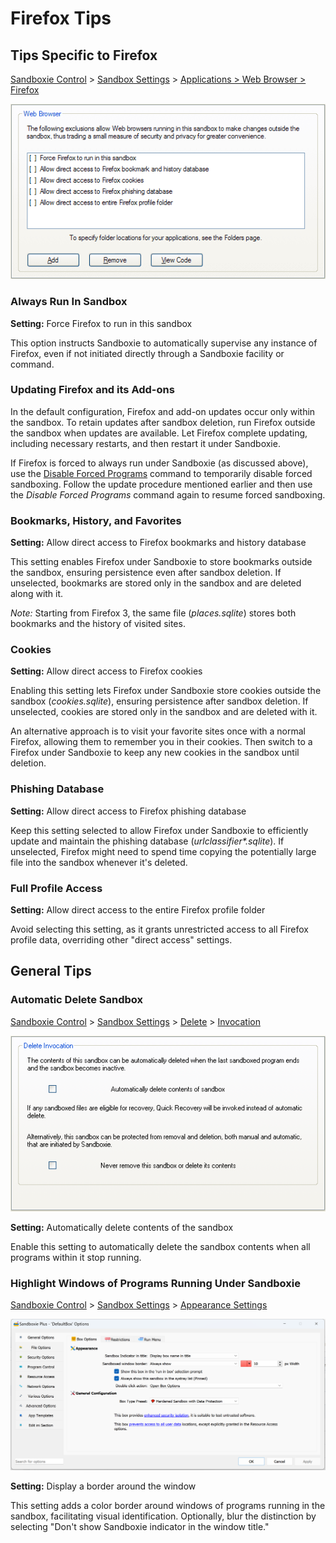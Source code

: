 # Firefox Tips

## Tips Specific to Firefox

[Sandboxie Control](SandboxieControl.md) > [Sandbox Settings](SandboxSettings.md) > [Applications > Web Browser > Firefox](ApplicationsSettings.md#firefox)

![Web Browser Settings](../Media/WebBrowserSettings2.png)

### Always Run In Sandbox

**Setting:** Force Firefox to run in this sandbox

This option instructs Sandboxie to automatically supervise any instance of Firefox, even if not initiated directly through a Sandboxie facility or command.

### Updating Firefox and its Add-ons

In the default configuration, Firefox and add-on updates occur only within the sandbox. To retain updates after sandbox deletion, run Firefox outside the sandbox when updates are available. Let Firefox complete updating, including necessary restarts, and then restart it under Sandboxie.

If Firefox is forced to always run under Sandboxie (as discussed above), use the [Disable Forced Programs](FileMenu.md#disable-forced-programs) command to temporarily disable forced sandboxing. Follow the update procedure mentioned earlier and then use the _Disable Forced Programs_ command again to resume forced sandboxing.

### Bookmarks, History, and Favorites

**Setting:** Allow direct access to Firefox bookmarks and history database

This setting enables Firefox under Sandboxie to store bookmarks outside the sandbox, ensuring persistence even after sandbox deletion. If unselected, bookmarks are stored only in the sandbox and are deleted along with it.

*Note:* Starting from Firefox 3, the same file (_places.sqlite_) stores both bookmarks and the history of visited sites.

### Cookies

**Setting:** Allow direct access to Firefox cookies

Enabling this setting lets Firefox under Sandboxie store cookies outside the sandbox (_cookies.sqlite_), ensuring persistence after sandbox deletion. If unselected, cookies are stored only in the sandbox and are deleted with it.

An alternative approach is to visit your favorite sites once with a normal Firefox, allowing them to remember you in their cookies. Then switch to a Firefox under Sandboxie to keep any new cookies in the sandbox until deletion.

### Phishing Database

**Setting:** Allow direct access to Firefox phishing database

Keep this setting selected to allow Firefox under Sandboxie to efficiently update and maintain the phishing database (_urlclassifier*.sqlite_). If unselected, Firefox might need to spend time copying the potentially large file into the sandbox whenever it's deleted.

### Full Profile Access

**Setting:** Allow direct access to the entire Firefox profile folder

Avoid selecting this setting, as it grants unrestricted access to all Firefox profile data, overriding other "direct access" settings.

## General Tips

### Automatic Delete Sandbox

[Sandboxie Control](SandboxieControl.md) > [Sandbox Settings](SandboxSettings.md) > [Delete](DeleteSettings.md) > [Invocation](DeleteSettings.md#invocation)

![Delete Invocation Settings](../Media/DeleteInvocationSettings.png)

**Setting:** Automatically delete contents of the sandbox

Enable this setting to automatically delete the sandbox contents when all programs within it stop running.

### Highlight Windows of Programs Running Under Sandboxie

[Sandboxie Control](SandboxieControl.md) > [Sandbox Settings](SandboxSettings.md) > [Appearance Settings](AppearanceSettings.md)

![Appearance Settings](../Media/AppearanceSettings.png)

**Setting:** Display a border around the window

This setting adds a color border around windows of programs running in the sandbox, facilitating visual identification. Optionally, blur the distinction by selecting "Don't show Sandboxie indicator in the window title."
